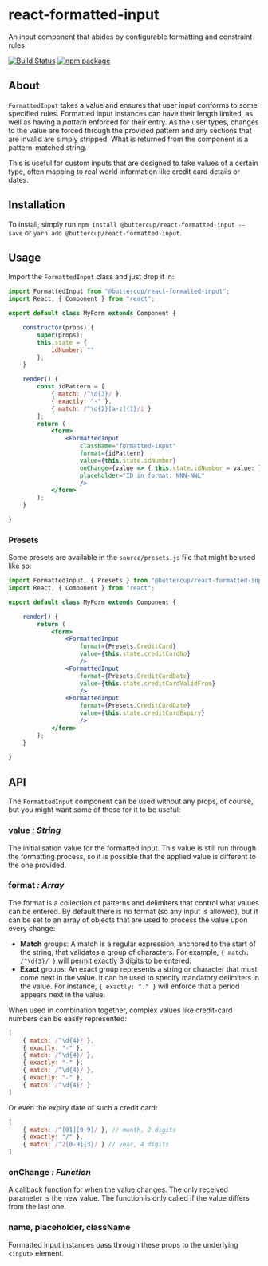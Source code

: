 # react-formatted-input
An input component that abides by configurable formatting and constraint rules

[![Build Status](https://travis-ci.org/buttercup/react-formatted-input.svg?branch=master)](https://travis-ci.org/buttercup/react-formatted-input) [![npm package](https://img.shields.io/badge/%40buttercup%2Freact--formatted--input-npm-red.svg)](https://www.npmjs.com/package/@buttercup/react-formatted-input)

## About
`FormattedInput` takes a value and ensures that user input conforms to some specified rules. Formatted input instances can have their length limited, as well as having a _pattern_ enforced for their entry. As the user types, changes to the value are forced through the provided pattern and any sections that are invalid are simply stripped. What is returned from the component is a pattern-matched string.

This is useful for custom inputs that are designed to take values of a certain type, often mapping to real world information like credit card details or dates.

## Installation
To install, simply run `npm install @buttercup/react-formatted-input --save` or `yarn add @buttercup/react-formatted-input`.

## Usage
Import the `FormattedInput` class and just drop it in:

```jsx
import FormattedInput from "@buttercup/react-formatted-input";
import React, { Component } from "react";

export default class MyForm extends Component {

    constructor(props) {
        super(props);
        this.state = {
            idNumber: ""
        };
    }

    render() {
        const idPattern = [
            { match: /^\d{3}/ },
            { exactly: "-" },
            { match: /^\d{2}[a-z]{1}/i }
        ];
        return (
            <form>
                <FormattedInput
                    className="formatted-input"
                    format={idPattern}
                    value={this.state.idNumber}
                    onChange={value => { this.state.idNumber = value; }}
                    placeholder="ID in format: NNN-NNL"
                    />
            </form>
        );
    }

}
```

### Presets
Some presets are available in the `source/presets.js` file that might be used like so:

```jsx
import FormattedInput, { Presets } from "@buttercup/react-formatted-input";
import React, { Component } from "react";

export default class MyForm extends Component {

    render() {
        return (
            <form>
                <FormattedInput
                    format={Presets.CreditCard}
                    value={this.state.creditCardNo}
                    />
                <FormattedInput
                    format={Presets.CreditCardDate}
                    value={this.state.creditCardValidFrom}
                    />
                <FormattedInput
                    format={Presets.CreditCardDate}
                    value={this.state.creditCardExpiry}
                    />
            </form>
        );
    }

}
```

## API
The `FormattedInput` component can be used without any props, of course, but you might want some of these for it to be useful:

### value _: String_
The initialisation value for the formatted input. This value is still run through the formatting process, so it is possible that the applied value is different to the one provided.

### format _: Array_
The format is a collection of patterns and delimiters that control what values can be entered. By default there is no format (so any input is allowed), but it can be set to an array of objects that are used to process the value upon every change:

 * **Match** groups: A match is a regular expression, anchored to the start of the string, that validates a group of characters. For example, `{ match: /^\d{3}/ }` will permit exactly 3 digits to be entered.
 * **Exact** groups: An exact group represents a string or character that must come next in the value. It can be used to specify mandatory delimiters in the value. For instance, `{ exactly: "." }` will enforce that a period appears next in the value.

When used in combination together, complex values like credit-card numbers can be easily represented:

```javascript
[
    { match: /^\d{4}/ },
    { exactly: "-" },
    { match: /^\d{4}/ },
    { exactly: "-" },
    { match: /^\d{4}/ },
    { exactly: "-" },
    { match: /^\d{4}/ }
]
```

Or even the expiry date of such a credit card:

```javascript
[
    { match: /^[01][0-9]/ }, // month, 2 digits
    { exactly: "/" },
    { match: /^2[0-9]{3}/ } // year, 4 digits
]
```

### onChange _: Function_
A callback function for when the value changes. The only received parameter is the new value. The function is only called if the value differs from the last one.

### name, placeholder, className
Formatted input instances pass through these props to the underlying `<input>` element.
